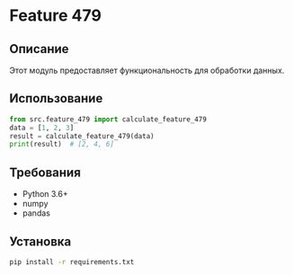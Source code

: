 # Feature 479
## Описание
Этот модуль предоставляет функциональность для обработки данных.
## Использование
```python
from src.feature_479 import calculate_feature_479
data = [1, 2, 3]
result = calculate_feature_479(data)
print(result)  # [2, 4, 6]
```
## Требования
- Python 3.6+
- numpy
- pandas
## Установка
```bash
pip install -r requirements.txt
```